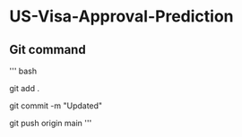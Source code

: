 # US-Visa-Approval-Prediction

## Git command

''' bash

git add .

git commit -m "Updated"

git push origin main
'''